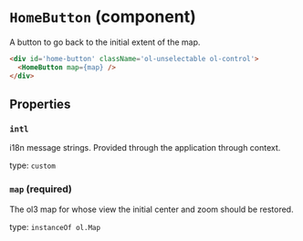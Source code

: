 `HomeButton` (component)
========================

A button to go back to the initial extent of the map.

```html
<div id='home-button' className='ol-unselectable ol-control'>
  <HomeButton map={map} />
</div>
```

Properties
----------

### `intl`

i18n message strings. Provided through the application through context.

type: `custom`


### `map` (required)

The ol3 map for whose view the initial center and zoom should be restored.

type: `instanceOf ol.Map`

